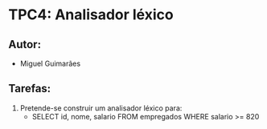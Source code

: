 # TPC4: Analisador léxico

## Autor:
- Miguel Guimarães

## Tarefas:
1. Pretende-se construir um analisador léxico para:
	- SELECT id, nome, salario FROM empregados WHERE salario >= 820